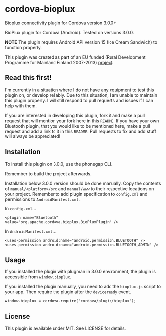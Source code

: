 cordova-bioplux
================

Bioplux connectivity plugin for Cordova version 3.0.0+



BioPlux plugin for Cordova (Android). Tested on versions 3.0.0.

**NOTE** The plugin requires Android API version 15 (Ice Cream Sandwich) to function properly.

This plugin was created as part of an EU funded (Rural Development Programme for
Mainland Finland 2007-2013) [project](http://blogit.jamk.fi/metsaapuilta/en/).

Read this first!
----------------
I'm currently in a situation where I do not have any equipment to test this plugin on, 
or develop reliably. Due to this situation, I am unable to maintain this plugin properly. 
I will still respond to pull requests and issues if I can help with them.

If you are interested in developing this plugin, fork it and make a pull request that 
will mention your fork here in this `README`. If you have your own Bluetooth plugin, 
that you would like to be mentioned here, make a pull request and add a link to it in 
this `README`. Pull requests to fix and add stuff will always be appreciated!

Installation
------------

To install this plugin on 3.0.0, use the phonegap CLI.


Remember to build the project afterwards.

Installation below 3.0.0 version should be done manually. Copy the contents of
`manual/<platform>/src` and `manual/www` to their respective locations on your
project. Remember to add plugin specification to `config.xml` and permissions to
`AndroidManifest.xml`.

In `config.xml`...
```
<plugin name="Bluetooth" value="org.apache.cordova.bioplux.BioPluxPlugin" />
```

In `AndroidManifest.xml`...
```
<uses-permission android:name="android.permission.BLUETOOTH" />
<uses-permission android:name="android.permission.BLUETOOTH_ADMIN" />
```

Usage
-----

If you installed the plugin with plugman in 3.0.0 environment, the plugin is
accessible from `window.bioplux`.

If you installed the plugin manually, you need to add the `bioplux.js` script
to your app. Then require the plugin after the `deviceready` event.

```
window.bioplux = cordova.require("cordova/plugin/bioplux");
```

License
-------
This plugin is available under MIT. See LICENSE for details.
